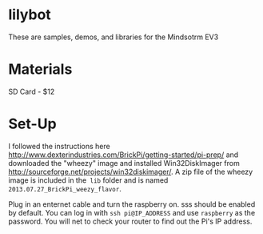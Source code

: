 lilybot
=======

These are samples, demos, and libraries for the Mindsotrm EV3

Materials
=========

SD Card - $12

Set-Up
======

I followed the instructions here http://www.dexterindustries.com/BrickPi/getting-started/pi-prep/ 
and downloaded the "wheezy" image and installed Win32DiskImager from http://sourceforge.net/projects/win32diskimager/. 
A zip file of the wheezy image is included in the` lib` folder and is named `2013.07.27_BrickPi_weezy_flavor`.

Plug in an enternet cable and turn the raspberry on. sss should be enabled by default. You can log in with 
`ssh pi@IP_ADDRESS` and use `raspberry` as the password. You will net to check your router to find out the Pi's IP address.

